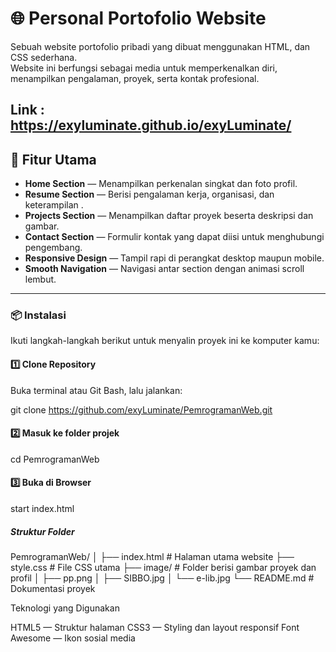 # 🌐 Personal Portofolio Website

Sebuah website portofolio pribadi yang dibuat menggunakan HTML, dan CSS sederhana.  
Website ini berfungsi sebagai media untuk memperkenalkan diri, menampilkan pengalaman, proyek, serta kontak profesional.

Link : https://exyluminate.github.io/exyLuminate/
---

## 🚀 Fitur Utama

- **Home Section** — Menampilkan perkenalan singkat dan foto profil.  
- **Resume Section** — Berisi pengalaman kerja, organisasi, dan keterampilan .  
- **Projects Section** — Menampilkan daftar proyek beserta deskripsi dan gambar.  
- **Contact Section** — Formulir kontak yang dapat diisi untuk menghubungi pengembang.  
- **Responsive Design** — Tampil rapi di perangkat desktop maupun mobile.  
- **Smooth Navigation** — Navigasi antar section dengan animasi scroll lembut.  

---

### 📦 Instalasi

Ikuti langkah-langkah berikut untuk menyalin proyek ini ke komputer kamu:

#### 1️⃣ Clone Repository
Buka terminal atau Git Bash, lalu jalankan:

git clone https://github.com/exyLuminate/PemrogramanWeb.git

#### 2️⃣ Masuk ke folder projek 

cd PemrogramanWeb

#### 3️⃣ Buka di Browser
start index.html


##### Struktur Folder
PemrogramanWeb/
│
├── index.html          # Halaman utama website
├── style.css           # File CSS utama
├── image/              # Folder berisi gambar proyek dan profil
│   ├── pp.png
│   ├── SIBBO.jpg
│   └── e-lib.jpg
└── README.md           # Dokumentasi proyek

Teknologi yang Digunakan

HTML5 — Struktur halaman
CSS3 — Styling dan layout responsif
Font Awesome — Ikon sosial media